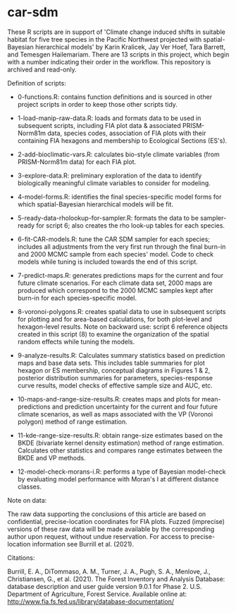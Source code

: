 # car-sdm
These R scripts are in support of 'Climate change induced shifts in suitable habitat for five tree species in the Pacific Northwest projected with spatial-Bayesian hierarchical models' by Karin Kralicek, Jay Ver Hoef, Tara Barrett, and Temesgen Hailemariam. There are 13 scripts in this project, which begin with a number indicating their order in the workflow. This repository is archived and read-only.


Definition of scripts:

* 0-functions.R: contains function definitions and is sourced in other project scripts in order to keep those other scripts tidy. 

* 1-load-manip-raw-data.R: loads and formats data to be used in subsequent scripts, including FIA plot data & associated PRISM-Norm81m data, species codes, association of FIA plots with their containing FIA hexagons and membership to Ecological Sections (ES's).

* 2-add-bioclimatic-vars.R: calculates bio-style climate variables (from PRISM-Norm81m data) for each FIA plot.

* 3-explore-data.R: preliminary exploration of the data to identify biologically meaningful climate variables to consider for modeling.

* 4-model-forms.R: identifies the final species-specific model forms for which spatial-Bayesian hierarchical models will be fit.

* 5-ready-data-rholookup-for-sampler.R: formats the data to be sampler-ready for script 6; also creates the rho look-up tables for each species.

* 6-fit-CAR-models.R: tune the CAR SDM sampler for each species; includes all adjustments from the very first run through the final burn-in and 2000 MCMC sample from each species' model. Code to check models while tuning is included towards the end of this script.

* 7-predict-maps.R: generates predictions maps for the current and four future climate scenarios. For each climate data set, 2000 maps are produced which correspond to the 2000 MCMC samples kept after burn-in for each species-specific model.

* 8-voronoi-polygons.R: creates spatial data to use in subsequent scripts for plotting and for area-based calculations, for both plot-level and hexagon-level results. Note on backward use: script 6 reference objects created in this script (8) to examine the organization of the spatial random effects while tuning the models.

* 9-analyze-results.R: Calculates summary statistics based on prediction maps and base data sets. This includes table summaries for plot hexagon or ES membership, conceptual diagrams in Figures 1 & 2, posterior distribution summaries for parameters, species-response curve results, model checks of effective sample size and AUC, etc. 

* 10-maps-and-range-size-results.R: creates maps and plots for mean-predictions and prediction uncertainty for the current and four future climate scenarios, as well as maps associated with the VP (Voronoi polygon) method of range estimation.

* 11-kde-range-size-results.R: obtain range-size estimates based on the BKDE (bivariate kernel density estimation) method of range estimation. Calculates other statistics and compares range estimates between the BKDE and VP methods.

* 12-model-check-morans-i.R: performs a type of Bayesian model-check by evaluating model performance with Moran's I at different distance classes.


Note on data: 

The raw data supporting the conclusions of this article are based on confidential, precise-location coordinates for FIA plots. Fuzzed (imprecise) versions of these raw data will be made available by the corresponding author upon request, without undue reservation. For access to precise-location information see Burrill et al. (2021).


Citations:

Burrill, E. A., DiTommaso, A. M., Turner, J. A., Pugh, S. A., Menlove, J., Christiansen, G., et al. (2021). The Forest Inventory and Analysis Database: database description and user guide version 9.0.1 for Phase 2. U.S. Department of Agriculture, Forest Service. Available online at: http://www.fia.fs.fed.us/library/database-documentation/
